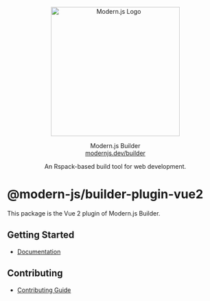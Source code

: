 
<p align="center">
  <a href="https://modernjs.dev" target="blank"><img src="https://lf3-static.bytednsdoc.com/obj/eden-cn/ylaelkeh7nuhfnuhf/modernjs-cover.png" width="300" alt="Modern.js Logo" /></a>
</p>
<p align="center">
  Modern.js Builder
  <br/>
  <a href="https://modernjs.dev/builder/en" target="blank">
    modernjs.dev/builder
  </a>
</p>
<p align="center">
  An Rspack-based build tool for web development.
</p>

# @modern-js/builder-plugin-vue2

This package is the Vue 2 plugin of Modern.js Builder.

## Getting Started

- [Documentation](https://modernjs.dev/builder/en/plugins/plugin-vue2.html)

## Contributing

- [Contributing Guide](https://github.com/web-infra-dev/modern.js/blob/main/CONTRIBUTING.md)
